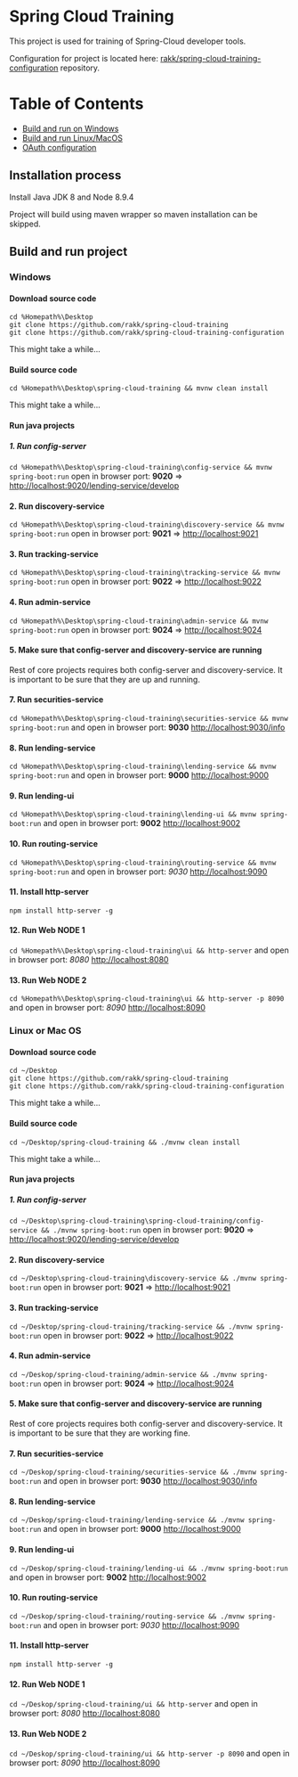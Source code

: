 # Spring Cloud Training

This project is used for training of Spring-Cloud developer tools.

Configuration for project is located here: [rakk/spring-cloud-training-configuration](https://github.com/rakk/spring-cloud-training-configuration) repository.

Table of Contents
=================

* [Build and run on Windows](#windows)
* [Build and run Linux/MacOS](#linux-or-mac-os)
* [OAuth configuration](#oauth)

## Installation process

Install Java JDK 8 and Node 8.9.4

Project will build using maven wrapper so maven installation can be skipped.

## Build and run project

### Windows

#### Download source code
````
cd %Homepath%\Desktop
git clone https://github.com/rakk/spring-cloud-training
git clone https://github.com/rakk/spring-cloud-training-configuration
````
This might take a while...

#### Build source code

```
cd %Homepath%\Desktop\spring-cloud-training && mvnw clean install
```
This might take a while...

#### Run java projects

##### 1. Run **config-server**

```cd %Homepath%\Desktop\spring-cloud-training\config-service && mvnw spring-boot:run``` open in browser port: **9020** => [http://localhost:9020/lending-service/develop](http://localhost:9020/lending-service/develop)

#### 2. Run **discovery-service**

```cd %Homepath%\Desktop\spring-cloud-training\discovery-service && mvnw spring-boot:run``` open in browser port: **9021** => [http://localhost:9021](http://localhost:9021)

#### 3. Run **tracking-service**

```cd %Homepath%\Desktop\spring-cloud-training\tracking-service && mvnw spring-boot:run``` open in browser port: **9022** => [http://localhost:9022](http://localhost:9022)
 

#### 4. Run **admin-service**

```cd %Homepath%\Desktop\spring-cloud-training\admin-service && mvnw spring-boot:run``` open in browser port: **9024** => [http://localhost:9024](http://localhost:9024)

#### 5. Make sure that config-server and discovery-service are running

Rest of core projects requires both config-server and discovery-service. It is important to be sure that they are up and running.

#### 7. Run **securities-service**

```cd %Homepath%\Desktop\spring-cloud-training\securities-service && mvnw spring-boot:run``` and open in browser port: **9030** [http://localhost:9030/info](http://localhost:9030/info) 

#### 8. Run **lending-service**

```cd %Homepath%\Desktop\spring-cloud-training\lending-service && mvnw spring-boot:run``` and open in browser port: **9000** [http://localhost:9000](http://localhost:9000)

#### 9. Run **lending-ui**

```cd %Homepath%\Desktop\spring-cloud-training\lending-ui && mvnw spring-boot:run``` and open in browser port: **9002** [http://localhost:9002](http://localhost:9002)

#### 10. Run **routing-service**

```cd %Homepath%\Desktop\spring-cloud-training\routing-service && mvnw spring-boot:run``` and open in browser port: *9030* [http://localhost:9090](http://localhost:9090)

#### 11. Install http-server

```
npm install http-server -g
```

#### 12. Run Web NODE 1

```cd %Homepath%\Desktop\spring-cloud-training\ui && http-server``` and open in browser port: *8080* [http://localhost:8080](http://localhost:8080)

#### 13. Run Web NODE 2

```cd %Homepath%\Desktop\spring-cloud-training\ui && http-server -p 8090``` and open in browser port: *8090* [http://localhost:8090](http://localhost:8090)

### Linux or Mac OS

#### Download source code
````
cd ~/Desktop
git clone https://github.com/rakk/spring-cloud-training
git clone https://github.com/rakk/spring-cloud-training-configuration
````
This might take a while...

#### Build source code

```
cd ~/Desktop/spring-cloud-training && ./mvnw clean install
```
This might take a while...

#### Run java projects

##### 1. Run **config-server**

```cd ~/Desktop\spring-cloud-training\spring-cloud-training/config-service && ./mvnw spring-boot:run``` open in browser port: **9020** => [http://localhost:9020/lending-service/develop](http://localhost:9020/lending-service/develop)

#### 2. Run **discovery-service**

```cd ~/Desktop\spring-cloud-training\discovery-service && ./mvnw spring-boot:run``` open in browser port: **9021** => [http://localhost:9021](http://localhost:9021)

#### 3. Run **tracking-service**

```cd ~/Desktop/spring-cloud-training/tracking-service && ./mvnw spring-boot:run``` open in browser port: **9022** => [http://localhost:9022](http://localhost:9022)
 
#### 4. Run **admin-service**

```cd ~/Deskop/spring-cloud-training/admin-service && ./mvnw spring-boot:run``` open in browser port: **9024** => [http://localhost:9024](http://localhost:9024)

#### 5. Make sure that config-server and discovery-service are running

Rest of core projects requires both config-server and discovery-service. It is important to be sure that they are working fine.

#### 7. Run **securities-service**

```cd ~/Deskop/spring-cloud-training/securities-service && ./mvnw spring-boot:run``` and open in browser port: **9030** [http://localhost:9030/info](http://localhost:9030/info) 

#### 8. Run **lending-service**

```cd ~/Deskop/spring-cloud-training/lending-service && ./mvnw spring-boot:run``` and open in browser port: **9000** [http://localhost:9000](http://localhost:9000)

#### 9. Run **lending-ui**

```cd ~/Deskop/spring-cloud-training/lending-ui && ./mvnw spring-boot:run``` and open in browser port: **9002** [http://localhost:9002](http://localhost:9002)

#### 10. Run **routing-service**

```cd ~/Deskop/spring-cloud-training/routing-service && ./mvnw spring-boot:run``` and open in browser port: *9030* [http://localhost:9090](http://localhost:9090)

#### 11. Install http-server

```
npm install http-server -g
```

#### 12. Run Web NODE 1

```cd ~/Deskop/spring-cloud-training/ui && http-server``` and open in browser port: *8080* [http://localhost:8080](http://localhost:8080)

#### 13. Run Web NODE 2

```cd ~/Deskop/spring-cloud-training/ui && http-server -p 8090``` and open in browser port: *8090* [http://localhost:8090](http://localhost:8090)

